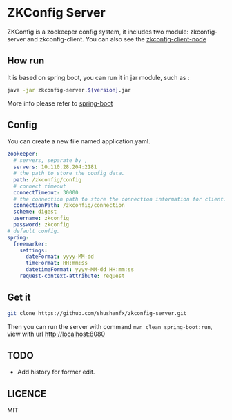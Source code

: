 # ZKConfig Server
ZKConfig is a zookeeper config system, it includes two module: zkconfig-server and zkconfig-client.
You can also see the [zkconfig-client-node](https://github.com/shushanfx/zkconfig-client-node)

## How run
It is based on spring boot, you can run it in jar module, such as :
```bash
java -jar zkconfig-server.${version}.jar 
```
More info please refer to [spring-boot](https://projects.spring.io/spring-boot/)

## Config
You can create a new file named application.yaml.
```yaml
zookeeper:
  # servers, separate by ,
  servers: 10.110.28.204:2181
  # the path to store the config data.
  path: /zkconfig/config
  # connect timeout
  connectTimeout: 30000
  # the connection path to store the connection information for client. 
  connectionPath: /zkconfig/connection
  scheme: digest
  username: zkconfig
  password: zkconfig
# default config.
spring:
  freemarker:
    settings:
      dateFormat: yyyy-MM-dd
      timeFormat: HH:mm:ss
      datetimeFormat: yyyy-MM-dd HH:mm:ss
    request-context-attribute: request
```

## Get it
```bash
git clone https://github.com/shushanfx/zkconfig-server.git
```
Then you can run the server with command `mvn clean spring-boot:run`, view with url [http://localhost:8080](http://localhost:8080)

## TODO
* Add history for former edit.

## LICENCE
MIT